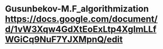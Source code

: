 # Gusunbekov-M.F_algorithmization https://docs.google.com/document/d/1vW3Xqw4GdXtEoExLtp4XgImLLfWGiCq9NuF7YJXMpnQ/edit
